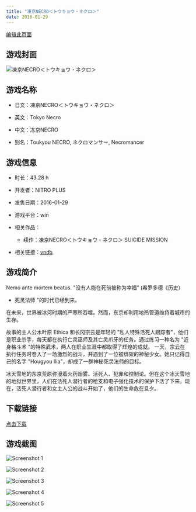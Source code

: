 ```yaml
---
title: "凍京NECRO＜トウキョウ・ネクロ＞"
date: 2016-01-29
---
```

[编辑此页面](https://github.com/ACG-3/ADV3-source/blob/main/source/_posts/games/%E5%87%8D%E4%BA%ACNECRO%EF%BC%9C%E3%83%88%E3%82%A6%E3%82%AD%E3%83%A7%E3%82%A6%E3%83%BB%E3%83%8D%E3%82%AF%E3%83%AD%EF%BC%9E.md)

## 游戏封面

![凍京NECRO＜トウキョウ・ネクロ＞](https%3A//pan.timero.xyz/onedrive/img_lib_001/%E5%87%8D%E4%BA%ACNECRO%EF%BC%9C%E3%83%88%E3%82%A6%E3%82%AD%E3%83%A7%E3%82%A6%E3%83%BB%E3%83%8D%E3%82%AF%E3%83%AD%EF%BC%9E_cover.avif)


## 游戏名称

- 日文：凍京NECRO＜トウキョウ・ネクロ＞
- 英文：Tokyo Necro
- 中文：冻京NECRO

- 别名：Toukyou NECRO, ネクロマンサー, Necromancer


## 游戏信息

- 时长：43.28 h
- 开发者：NITRO PLUS
- 发售日期：2016-01-29
- 游戏平台：win
- 相关作品：
   - 续作：凍京NECRO＜トウキョウ・ネクロ＞ SUICIDE MISSION

- 相关链接：[vndb](https://vndb.org/v13666)


## 游戏简介

Nemo ante mortem beatus.
"没有人能在死前被称为幸福"
(希罗多德《历史）
- 死灵法师 "的时代已经到来。

在未来，世界被冰河时期的严寒所吞噬。然而，东京却利用地热管道维持着城市的生存。

故事的主人公木叶原 Ethica 和长冈宗云是年轻的 "私人特殊活死人跟踪者"，他们是职业杀手，每天都在执行亡灵巫师及其亡灵爪牙的任务。通过练习一种名为 "近身格斗术 "的特殊武术，两人在职业生涯中都取得了辉煌的成就。
一天，宗云在执行任务时卷入了一场激烈的战斗，并遇到了一位被绑架的神秘少女。她只记得自己的名字 "Hougyou Ilia"，却成了一群神秘死灵法师的目标。

冰天雪地的东京荒原弥漫着火药烟雾、活死人、犯罪和控制论。但在这个冰天雪地的地狱世界里，人们在活死人潜行者的枪支和电子强化技术的保护下活了下来。现在，活死人潜行者和女主人公的战斗开始了，他们的生命危在旦夕。




## 下载链接

[点击下载](https://pan.timero.xyz/onedrive/adv_lib_001/%E5%87%8D%E4%BA%ACNECRO%EF%BC%9C%E3%83%88%E3%82%A6%E3%82%AD%E3%83%A7%E3%82%A6%E3%83%BB%E3%83%8D%E3%82%AF%E3%83%AD%EF%BC%9E)


## 游戏截图


![Screenshot 1](https%3A//pan.timero.xyz/onedrive/img_lib_001/%E5%87%8D%E4%BA%ACNECRO%EF%BC%9C%E3%83%88%E3%82%A6%E3%82%AD%E3%83%A7%E3%82%A6%E3%83%BB%E3%83%8D%E3%82%AF%E3%83%AD%EF%BC%9E_Screenshot_1.avif)

![Screenshot 2](https%3A//pan.timero.xyz/onedrive/img_lib_001/%E5%87%8D%E4%BA%ACNECRO%EF%BC%9C%E3%83%88%E3%82%A6%E3%82%AD%E3%83%A7%E3%82%A6%E3%83%BB%E3%83%8D%E3%82%AF%E3%83%AD%EF%BC%9E_Screenshot_2.avif)

![Screenshot 3](https%3A//pan.timero.xyz/onedrive/img_lib_001/%E5%87%8D%E4%BA%ACNECRO%EF%BC%9C%E3%83%88%E3%82%A6%E3%82%AD%E3%83%A7%E3%82%A6%E3%83%BB%E3%83%8D%E3%82%AF%E3%83%AD%EF%BC%9E_Screenshot_3.avif)

![Screenshot 4](https%3A//pan.timero.xyz/onedrive/img_lib_001/%E5%87%8D%E4%BA%ACNECRO%EF%BC%9C%E3%83%88%E3%82%A6%E3%82%AD%E3%83%A7%E3%82%A6%E3%83%BB%E3%83%8D%E3%82%AF%E3%83%AD%EF%BC%9E_Screenshot_4.avif)

![Screenshot 5](https%3A//pan.timero.xyz/onedrive/img_lib_001/%E5%87%8D%E4%BA%ACNECRO%EF%BC%9C%E3%83%88%E3%82%A6%E3%82%AD%E3%83%A7%E3%82%A6%E3%83%BB%E3%83%8D%E3%82%AF%E3%83%AD%EF%BC%9E_Screenshot_5.avif)

